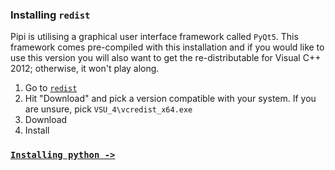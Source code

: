 ### Installing `redist`

Pipi is utilising a graphical user interface framework called `PyQt5`. This framework comes pre-compiled with this installation and if you would like to use this version you will also want to get the re-distributable for Visual C++ 2012; otherwise, it won't play along.

1. Go to [`redist`][redist]
2. Hit "Download" and pick a version compatible with your system. If you are unsure, pick `VSU_4\vcredist_x64.exe`
3. Download
4. Install

### [`Installing python ->`][python]

[python]: ../installing-python
[redist]: http://www.microsoft.com/en-gb/download/details.aspx?id=30679